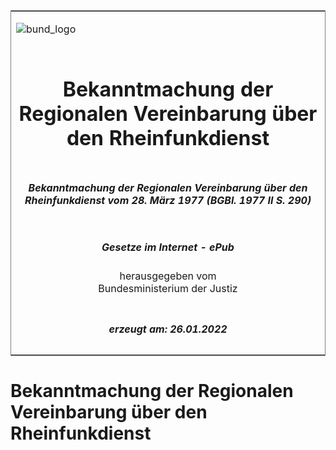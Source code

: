 <span id="DECKBLATT.html"></span>

<table border="0" frame="border" width="100%">

<tr valign="top">

<td align="left">

![bund\_logo](BfJ_2021_Web_de_de.gif)

</td>

<td align="right">

 

</td>

</tr>

<tr align="center" valign="middle">

<td colspan="2">

# Bekanntmachung der Regionalen Vereinbarung über den Rheinfunkdienst

</td>

</tr>

<tr align="center" valign="middle">

<td colspan="2">

##### Bekanntmachung der Regionalen Vereinbarung über den Rheinfunkdienst vom 28. März 1977 (BGBl. 1977 II S. 290)

</td>

</tr>

<tr align="center" valign="middle">

<td colspan="2">

  
  

##### Gesetze im Internet - ePub  
  
herausgegeben vom  
Bundesministerium der Justiz

</td>

</tr>

<tr align="center" valign="bottom">

<td colspan="2">

  
  

##### erzeugt am: 26.01.2022

</td>

</tr>

</table>

<span id="BJNR202900977.html"></span>

# Bekanntmachung der Regionalen Vereinbarung über den Rheinfunkdienst
